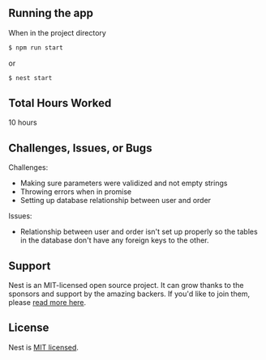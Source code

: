 ## Running the app

When in the project directory
```bash
$ npm run start
```
or
```bash
$ nest start
```

## Total Hours Worked

10 hours


## Challenges, Issues, or Bugs

Challenges:
- Making sure parameters were validized and not empty strings
- Throwing errors when in promise
- Setting up database relationship between user and order

Issues:
- Relationship between user and order isn't set up properly so the tables in the database don't have any foreign keys to the other.

## Support

Nest is an MIT-licensed open source project. It can grow thanks to the sponsors and support by the amazing backers. If you'd like to join them, please [read more here](https://docs.nestjs.com/support).


## License

Nest is [MIT licensed](LICENSE).

